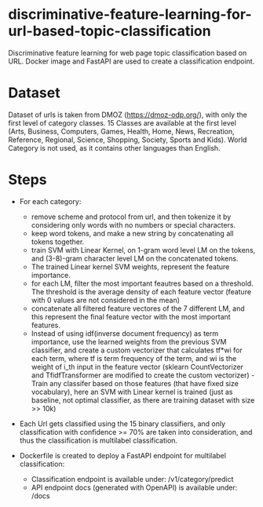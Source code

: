 # discriminative-feature-learning-for-url-based-topic-classification
Discriminative feature learning for web page topic classification based on URL. Docker image and FastAPI are used to create a classification endpoint.

# Dataset
Dataset of urls is taken from DMOZ (https://dmoz-odp.org/), with only the first level of category classes.
15 Classes are available at the first level (Arts, Business, Computers, Games, Health, Home, News, Recreation, Reference, Regional, Science, Shopping, Society, Sports and Kids). World Category is not used, as it contains other languages than English.

# Steps
- For each category:
  - remove scheme and protocol from url, and then tokenize it by considering only words with no numbers or special characters.
  - keep word tokens, and make a new string by concatenating all tokens together.
  - train SVM with Linear Kernel, on 1-gram word level LM on the tokens, and (3-8)-gram character level LM on the concatenated tokens.
  - The trained Linear kernel SVM weights, represent the feature importance.
  - for each LM, filter the most important feautres based on a threshold. The threshold is the average density of each feature vector (feature with 0 values are not considered in the mean)
  - concatenate all filtered feature vectores of the 7 different LM, and this represent the final feature vector with the most important features.
  - Instead of using idf(inverse document frequency) as term importance, use the learned weights from the previous SVM classifier, and create a custom vectorizer that calculates tf*wi for each term, where tf is term frequency of the term, and wi is the weight of i_th input in the feature vector (sklearn CountVectorizer and TfidfTransformer are modified to create the custom vectorizer)
  -Train any classifer based on those features (that have fixed size vocabulary), here an SVM with Linear kernel is trained (just as baseline, not optimal classifier, as there are training dataset with size >> 10k)

- Each Url gets classified using the 15 binary classifiers, and only classification with confidence >= 70% are taken into consideration, and thus the classification is multilabel classification.
- Dockerfile is created to deploy a FastAPI endpoint for multilabel classification:
  - Classification endpoint is available under: /v1/category/predict
  - API endpoint docs (generated with OpenAPI) is available under: /docs

